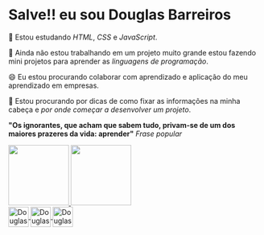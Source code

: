 # Salve!! eu sou Douglas Barreiros


📘 Estou estudando _HTML_, _CSS_ e _JavaScript_.

🚜 Ainda não estou trabalhando em um projeto muito grande 
estou fazendo mini projetos para aprender as _linguagens de programação_.

😄 Eu estou procurando colaborar com aprendizado e aplicação do meu aprendizado 
em empresas.

🤔 Estou procurando por dicas de como fixar as informações na minha cabeça e 
_por onde começar a desenvolver um projeto_.

**"Os ignorantes, que acham que sabem tudo, privam-se de um dos maiores prazeres da vida: aprender"** 
_Frase popular_



  <a href="https://github.com/douglasbarreiros701">
  <img height="120em" src="https://github-readme-stats.vercel.app/api?username=douglasbarreiros701&show_icons=true&theme=dark&include_all_commits=true&count_private=true"/>
  <img height="120em" src="https://github-readme-stats.vercel.app/api/top-langs/?username=douglasbarreiros701&layout=compact&langs_count=5&theme=dark"/>

    
  
  <div>
  <img align="center" alt="Douglas-HTML" widht="30px" height="40px" src="https://cdn.jsdelivr.net/gh/devicons/devicon/icons/html5/html5-original.svg" />
  <img align="center" alt="Douglas-CSS" widht="30px" height="40px" src="https://cdn.jsdelivr.net/gh/devicons/devicon/icons/css3/css3-original.svg" />
  <img align="center" alt="Douglas-JS" widht="30px" height="40px"  src="https://cdn.jsdelivr.net/gh/devicons/devicon/icons/javascript/javascript-original.svg" />
    </div>
  
